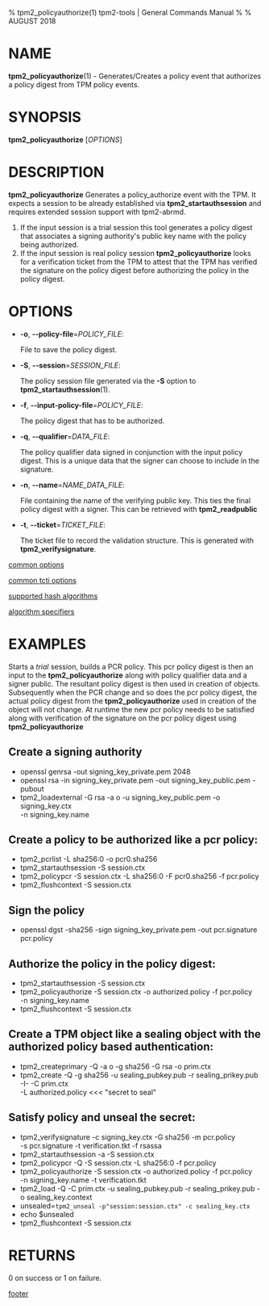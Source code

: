 % tpm2_policyauthorize(1) tpm2-tools | General Commands Manual
%
% AUGUST 2018

# NAME

**tpm2_policyauthorize**(1) - Generates/Creates a policy event that authorizes
a policy digest from TPM policy events.

# SYNOPSIS

**tpm2_policyauthorize** [*OPTIONS*]

# DESCRIPTION

**tpm2_policyauthorize** Generates a policy_authorize event with the TPM. It expects a session to be already established via **tpm2_startauthsession** and requires extended session support with tpm2-abrmd.
1. If the input session is a trial session this tool generates a policy digest that associates a signing authority's public key name with the policy being
authorized.
2. If the input session is real policy session **tpm2_policyauthorize**
looks for a verification ticket from the TPM to attest that the TPM has verified the signature on the policy digest before authorizing the policy in the policy digest.

# OPTIONS

  * **-o**, **--policy-file**=_POLICY\_FILE_:

    File to save the policy digest.

  * **-S**, **--session**=_SESSION_FILE_:

    The policy session file generated via the **-S** option to
    **tpm2_startauthsession**(1).

  * **-f**, **--input-policy-file**=_POLICY\_FILE_:

    The policy digest that has to be authorized.

  * **-q**, **--qualifier**=_DATA_FILE_:

    The policy qualifier data signed in conjunction with the input policy digest.
    This is a unique data that the signer can choose to include in the signature.

  * **-n**, **--name**=_NAME\_DATA\_FILE_:

    File containing the name of the verifying public key. This ties the final
    policy digest with a signer. This can be retrieved with **tpm2_readpublic**

  * **-t**, **--ticket**=_TICKET\_FILE_:

    The ticket file to record the validation structure. This is generated with
    **tpm2_verifysignature**.

[common options](common/options.md)

[common tcti options](common/tcti.md)

[supported hash algorithms](common/hash.md)

[algorithm specifiers](common/alg.md)

# EXAMPLES

Starts a *trial* session, builds a PCR policy. This pcr policy digest is then
an input to the **tpm2_policyauthorize** along with policy qualifier data and a
signer public. The resultant policy digest is then used in creation of objects.
Subsequently when the PCR change and so does the pcr policy digest, the actual
policy digest from the **tpm2_policyauthorize** used in creation of the object
will not change. At runtime the new pcr policy needs to be satisfied along with
verification of the signature on the pcr policy digest using **tpm2_policyauthorize**

## Create a signing authority
* openssl genrsa -out signing_key_private.pem 2048
* openssl rsa -in signing_key_private.pem -out signing_key_public.pem -pubout
* tpm2_loadexternal -G rsa -a o -u signing_key_public.pem -o signing_key.ctx\
 -n signing_key.name

## Create a policy to be authorized like a pcr policy:
* tpm2_pcrlist -L sha256:0 -o pcr0.sha256
* tpm2_startauthsession -S session.ctx
* tpm2_policypcr -S session.ctx -L sha256:0 -F pcr0.sha256 -f pcr.policy
* tpm2_flushcontext -S session.ctx

## Sign the policy
* openssl dgst -sha256 -sign signing_key_private.pem -out pcr.signature pcr.policy

## Authorize the policy in the policy digest:
* tpm2_startauthsession -S session.ctx
* tpm2_policyauthorize -S session.ctx -o authorized.policy -f pcr.policy\
 -n signing_key.name
* tpm2_flushcontext -S session.ctx

## Create a TPM object like a sealing object with the authorized policy based authentication:
* tpm2_createprimary -Q -a o -g sha256 -G rsa -o prim.ctx
* tpm2_create -Q -g sha256 -u sealing_pubkey.pub -r sealing_prikey.pub -I- -C prim.ctx\
 -L authorized.policy <<< "secret to seal"

## Satisfy policy and unseal the secret:
* tpm2_verifysignature -c signing_key.ctx -G sha256 -m pcr.policy\
 -s pcr.signature -t verification.tkt -f rsassa
* tpm2_startauthsession -a -S session.ctx
* tpm2_policypcr -Q -S session.ctx -L sha256:0 -f pcr.policy
* tpm2_policyauthorize -S session.ctx -o authorized.policy -f pcr.policy\
 -n signing_key.name -t verification.tkt
* tpm2_load -Q -C prim.ctx -u sealing_pubkey.pub -r sealing_prikey.pub -o sealing_key.context
* unsealed=`tpm2_unseal -p"session:session.ctx" -c sealing_key.ctx`
* echo $unsealed
* tpm2_flushcontext -S session.ctx

# RETURNS

0 on success or 1 on failure.

[footer](common/footer.md)
